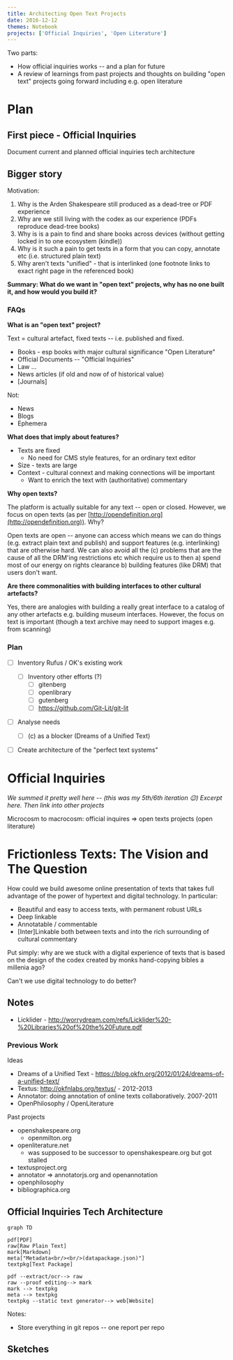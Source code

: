 ```yaml
---
title: Architecting Open Text Projects
date: 2016-12-12
themes: Notebook
projects: ['Official Inquiries', 'Open Literature']
---
```


Two parts:

* How official inquiries works -- and a plan for future
* A review of learnings from past projects and thoughts on building "open text" projects going forward including e.g. open literature
# Plan

## First piece - Official Inquiries

Document current and planned official inquiries tech architecture

## Bigger story

Motivation:

1. Why is the Arden Shakespeare still produced as a dead-tree or PDF experience
2. Why are we still living with the codex as our experience (PDFs reproduce dead-tree books)
3. Why is is a pain to find and share books across devices (without getting locked in to one ecosystem (kindle))
4. Why is it such a pain to get texts in a form that you can copy, annotate etc (i.e. structured plain text)
5. Why aren't texts "unified" - that is interlinked (one footnote links to exact right page in the referenced book)

**Summary: What do we want in "open text" projects, why has no one built it, and how would you build it?**

### FAQs

**What is an "open text" project?**

Text = cultural artefact, fixed texts -- i.e. published and fixed.

* Books - esp books with major cultural significance "Open Literature"
* Official Documents -- "Official Inquiries"
* Law ...
* News articles (if old and now of of historical value)
* [Journals]

Not:

* News
* Blogs
* Ephemera

**What does that imply about features?**

* Texts are fixed
  * No need for CMS style features, for an ordinary text editor
* Size - texts are large
* Context - cultural connext and making connections will be important
  * Want to enrich the text with (authoritative) commentary

**Why open texts?**

The platform is actually suitable for any text -- open or closed. However, we focus on open texts (as per [http://opendefinition.org](http://opendefinition.org)). Why?

Open texts are open -- anyone can access which means we can do things (e.g. extract plain text and publish) and support features (e.g. interlinking) that are otherwise hard. We can also avoid all the (c) problems that are the cause of all the DRM'ing restrictions etc which require us to then a) spend most of our energy on rights clearance b) building features (like DRM) that users don't want.

**Are there commonalities with building interfaces to other cultural artefacts?**

Yes, there are analogies with building a really great interface to a catalog of any other artefacts e.g. building museum interfaces. However, the focus on text is important (though a text archive may need to support images e.g. from scanning)

### Plan

* [ ] Inventory Rufus / OK's existing work
  * [ ] Inventory other efforts (?)
    * [ ] gitenberg
    * [ ] openlibrary
    * [ ] gutenberg
    * [ ] https://github.com/Git-Lit/git-lit
* [ ] Analyse needs
  * [ ] (c) as a blocker (Dreams of a Unified Text)
* [ ] Create architecture of the "perfect text systems"


# Official Inquiries

*We summed it pretty well here -- (this was my 5th/6th iteration :wink:) Excerpt here. Then link into other projects*

Microcosm to macrocosm: official inquires => open texts projects (open literature)


# Frictionless Texts: The Vision and The Question

How could we build awesome online presentation of texts that takes full advantage of the power of hypertext and digital technology. In particular:

* Beautiful and easy to access texts, with permanent robust URLs
* Deep linkable
* Annotatable / commentable
* [Inter]Linkable both between texts and into the rich surrounding of cultural commentary

Put simply: why are we stuck with a digital experience of texts that is based on the design of the codex created by monks hand-copying bibles a millenia ago?

Can't we use digital technology to do better?

## Notes

* Licklider - http://worrydream.com/refs/Licklider%20-%20Libraries%20of%20the%20Future.pdf

### Previous Work

Ideas

* Dreams of a Unified Text - https://blog.okfn.org/2012/01/24/dreams-of-a-unified-text/
* Textus: http://okfnlabs.org/textus/ - 2012-2013
* Annotator: doing annotation of online texts collaboratively. 2007-2011
* OpenPhilosophy / OpenLiterature

Past projects

* openshakespeare.org
  * openmilton.org
* openliterature.net
  * was supposed to be successor to openshakespeare.org but got stalled
* textusproject.org
* annotator => annotatorjs.org and openannotation
* openphilosophy
* bibliographica.org


## Official Inquiries Tech Architecture

```mermaid
graph TD

pdf[PDF]
raw[Raw Plain Text]
mark[Markdown]
meta["Metadata<br/><br/>(datapackage.json)"]
textpkg[Text Package]

pdf --extract/ocr--> raw
raw --proof editing--> mark
mark --> textpkg
meta --> textpkg
textpkg --static text generator--> web[Website]
```

Notes:

* Store everything in git repos -- one report per repo

## Sketches

<img src="/images/2016-12-12-architecting-open-text-projects/frictionless-text-overview.jpg" alt="" />
<img src="/images/2016-12-12-architecting-open-text-projects/frictionless-text-sub-2.jpg" alt="" />
<img src="/images/2016-12-12-architecting-open-text-projects/frictionless-text-sub-1.jpg" alt="" />
